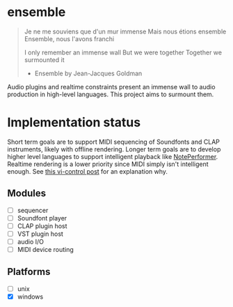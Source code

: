 # ensemble

> Je ne me souviens que d'un mur immense
> Mais nous étions ensemble
> Ensemble, nous l'avons franchi
>
> I only remember an immense wall
> But we were  together
> Together we surmounted it
>
> - Ensemble by Jean-Jacques Goldman

Audio plugins and realtime constraints present an immense wall to audio production in high-level languages. This project aims to surmount them.

# Implementation status

Short term goals are to support MIDI sequencing of Soundfonts and CLAP instruments, likely with offline rendering. Longer term goals are to develop higher level languages to support intelligent playback like [NotePerformer](https://www.noteperformer.com/). Realtime rendering is a lower priority since MIDI simply isn't intelligent enough. See [this vi-control post](https://vi-control.net/community/threads/is-it-time-for-sound-rendering.48604/post-4889885) for an explanation why.

## Modules

- [ ] sequencer
- [ ] Soundfont player
- [ ] CLAP plugin host
- [ ] VST plugin host
- [ ] audio I/O
- [ ] MIDI device routing

## Platforms

- [ ] unix
- [x] windows